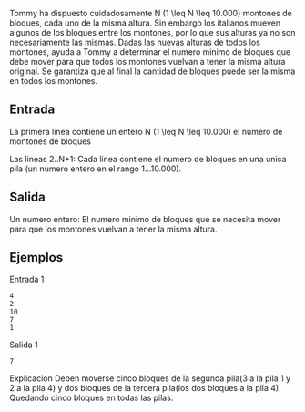 Tommy ha dispuesto cuidadosamente N (1 \leq N \leq 10.000) montones de bloques, cada uno de la misma altura.  Sin embargo los italianos mueven algunos de los bloques entre los montones, por lo que sus alturas ya no son necesariamente las mismas.  Dadas las nuevas alturas de todos los montones, ayuda a Tommy a determinar el numero minimo de bloques que debe mover para que todos los montones vuelvan a tener la misma altura original. Se garantiza que al final la cantidad de bloques puede ser la misma en todos los montones.



## Entrada



La primera linea contiene un entero N (1 \leq N \leq 10.000) el numero de montones de bloques



Las lineas 2..N+1: Cada linea contiene el numero de bloques en una unica pila (un numero entero en el rango 1...10.000).



## Salida



Un numero entero: El numero minimo de bloques que se necesita mover para que los montones vuelvan a tener la misma altura.



## Ejemplos



Entrada 1



```
4
2
10
7
1
```


Salida 1



```
7
```


Explicacion
Deben moverse cinco bloques de la segunda pila(3 a la pila 1 y 2 a la pila 4) y dos bloques de la tercera pila(los dos bloques a la pila 4). Quedando cinco bloques en todas las pilas.



